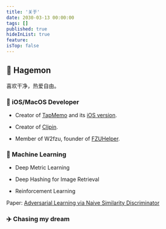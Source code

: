 ```yaml
---
title: '关于'
date: 2030-03-13 00:00:00
tags: []
published: true
hideInList: true
feature: 
isTop: false
---
```

## 👾 Hagemon

喜欢干净，热爱自由。

### 🍎 iOS/MacOS Developer
- Creator of [TapMemo](https://github.com/hagemon/TapMemo) and its [iOS version](https://github.com/hagemon/TapMemo-for-iOS).

- Creator of [Clipin](https://github.com/hagemon/Clipin).

- Member of W2fzu, founder of [FZUHelper](https://fzuhelper.w2fzu.com).

### 🤖️ Machine Learning

- Deep Metric Learning

- Deep Hashing for Image Retrieval

- Reinforcement Learning

Paper: [Adversarial Learning via Naive Similarity Discriminator](https://www.jstage.jst.go.jp/article/transinf/E103.D/6/E103.D_2019EDP7278/_article/-char/en)

### ✈️ Chasing my dream